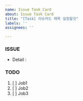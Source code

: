 ```yaml
---
name: Issue Task Card
about: Issue Task Card
title: "[Task] 이슈카드 제목 설정할것"
labels: ''
assignees: ''

---
```


### ISSUE
- Detail : 

### TODO
1. [ ] Job1
2. [ ] Job2
3. [ ] Job3
